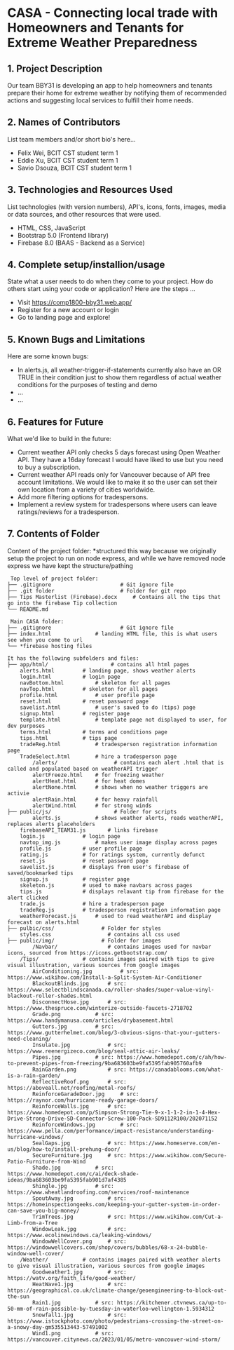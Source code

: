 # CASA - Connecting local trade with Homeowners and Tenants for Extreme Weather Preparedness

## 1. Project Description
Our team BBY31 is developing an app to help homeowners and tenants prepare their home for extreme weather by notifying them of recommended actions and suggesting local services to fulfill their home needs.

## 2. Names of Contributors
List team members and/or short bio's here...  
* Felix Wei, BCIT CST student term 1
* Eddie Xu, BCIT CST student term 1
* Savio Dsouza, BCIT CST student term 1
	
## 3. Technologies and Resources Used
List technologies (with version numbers), API's, icons, fonts, images, media or data sources, and other resources that were used.
* HTML, CSS, JavaScript
* Bootstrap 5.0 (Frontend library)
* Firebase 8.0 (BAAS - Backend as a Service)

## 4. Complete setup/installion/usage
State what a user needs to do when they come to your project.  How do others start using your code or application?
Here are the steps ...
* Visit https://comp1800-bby31.web.app/
* Register for a new account or login
* Go to landing page and explore!

## 5. Known Bugs and Limitations
Here are some known bugs:
* In alerts.js, all weather-trigger-if-statements currently also have an OR TRUE in their condition just to show them regardless of actual weather conditions for the purposes of testing and demo 
* ...
* ...

## 6. Features for Future
What we'd like to build in the future:
* Current weather API only checks 5 days forecast using Open Weather API. They have a 16day forecast I would have liked to use but you need to buy a subscription.
* Current weather API reads only for Vancouver because of API free account limitations. We would like to make it so the user can set their own location from a variety of cities worldwide.
* Add more filtering options for tradespersons.
* Implement a review system for tradespersons where users can leave ratings/reviews for a tradesperson. 
	
## 7. Contents of Folder
Content of the project folder:
*structured this way because we originally setup the project to run on node express, and while we have removed node express we have kept the structure/pathing

```
 Top level of project folder: 
├── .gitignore              		# Git ignore file
├── .git folder                		# Folder for git repo
├── Tips Masterlist (Firebase).docx     # Contains all the tips that go into the firebase Tip collection   
└── README.md

 Main CASA folder:  
├── .gitignore              		# Git ignore file
├── index.html  			# landing HTML file, this is what users see when you come to url  
└── *firebase hosting files

It has the following subfolders and files:
├── app/html/                	 # contains all html pages 
	alerts.html			# landing page, shows weather alerts
	login.html			# login page
	navBottom.html			# skeleton for all pages
	navTop.html			# skeleton for all pages
	profile.html			# user profile page
	reset.html			# reset password page
	savelist.html			# user's saved to do (tips) page
	signup.html			# register page
	template.html			# template page not displayed to user, for dev purposes
	terms.html			# terms and conditions page 
	tips.html			# tips page
	tradeReg.html			# tradesperson registration information page
	TradeSelect.html		# hire a tradesperson page
    	/alerts/                  # contains each alert .html that is called and populated based on weatherAPI trigger
		alertFreeze.html 	# for freezing weather
		alertHeat.html   	# for heat domes
		alertNone.html   	# shows when no weather triggers are activie
		alertRain.html		# for heavy rainfall
		alertWind.html		# for strong winds
├── public/js/              	  # Folder for scripts
    	alerts.js			# shows weather alerts, reads weatherAPI, replaces alerts placeholders
	firebaseAPI_TEAM31.js		# links firebase
	login.js			# login page
	navtop_img.js			# makes user image display across pages
	profile.js			# user profile page
	rating.js			# for ratings system, currently defunct
	reset.js			# reset password page
	savelist.js			# displays from user's firebase of saved/bookmarked tips
	signup.js			# register page
	skeleton.js			# used to make navbars across pages
	tips.js				# displays relavant tip from firebase for the alert clicked
	trade.js 			# hire a tradesperson page
	tradeReg.js			# tradesperson registration information page
	weatherForecast.js		# used to read weatherAPI and display forecast on alerts.html 
├── pulbic/css/           	  # Folder for styles
    styles.css    	    		# contains all css used 
├── public/img/           	  # Folder for images
        /Navbar/		        # contains images used for navbar icons, sourced from https://icons.getbootstrap.com/
	/Tips/				# contains images paired with tips to give visual illustration, various sources from google images
		AirConditioning.jpg 		# src: https://www.wikihow.com/Install-a-Split-System-Air-Conditioner
		BlackoutBlinds.jpg		# src: https://www.selectblindscanada.ca/roller-shades/super-value-vinyl-blackout-roller-shades.html
		DisconnectHose.jpg		# src: https://www.thespruce.com/winterize-outside-faucets-2718702
		Grade.png			# src: https://www.handymanusa.com/articles/drybasement.html
		Gutters.jpg			# src: https://www.gutterhelmet.com/blog/3-obvious-signs-that-your-gutters-need-cleaning/
		Insulate.jpg			# src: https://www.reenergizeco.com/blog/seal-attic-air-leaks/
		Pipes.jpg			# src: https://www.homedepot.com/c/ah/how-to-prevent-pipes-from-freezing/9ba683603be9fa5395fab905760afb9
		RainGarden.png			# src: https://canadablooms.com/what-is-a-rain-garden/
		ReflectiveRoof.png		# src: https://aboveall.net/roofing/metal-roofs/
		ReinforceGaradeDoor.jpg		# src: https://raynor.com/hurricane-ready-garage-doors/
		ReinforceWalls.jpg		# src: https://www.homedepot.com/p/Simpson-Strong-Tie-9-x-1-1-2-in-1-4-Hex-Drive-Strong-Drive-SD-Connector-Screw-100-Pack-SD9112R100/202071152
		ReinforceWindows.jpg		# src: https://www.pella.com/performance/impact-resistance/understanding-hurricane-windows/
		SealGaps.jpg			# src: https://www.homeserve.com/en-us/blog/how-to/install-prehung-door/
		SecureFurniture.jpg		# src: https://www.wikihow.com/Secure-Patio-Furniture-from-Wind
		Shade.jpg			# src: https://www.homedepot.com/c/ai/deck-shade-ideas/9ba683603be9fa5395fab901d7af4385
		Shingle.jpg			# src: https://www.wheatlandroofing.com/services/roof-maintenance
		SpoutAway.jpg			# src: https://homeinspectiongeeks.com/keeping-your-gutter-system-in-order-can-save-you-big-money/
		TrimTrees.jpg			# src: https://www.wikihow.com/Cut-a-Limb-from-a-Tree
		WindowLeak.jpg			# src: https://www.ecolinewindows.ca/leaking-windows/
		WindowWellCover.png		# src: https://windowwellcovers.com/shop/covers/bubbles/68-x-24-bubble-window-well-cover/
	/Weather/			# contains images paired with weather alerts to give visual illustration, various sources from google images
		Goodweather1.jpg		# src: https://watv.org/faith_life/good-weather/
		HeatWave1.jpg			# src: https://geographical.co.uk/climate-change/geoengineering-to-block-out-the-sun
		Rain1.jpg			# src: https://kitchener.ctvnews.ca/up-to-50-mm-of-rain-possible-by-tuesday-in-waterloo-wellington-1.5934312
		Snowfall1.jpg			# src: https://www.istockphoto.com/photo/pedestrians-crossing-the-street-on-a-snowy-day-gm535513443-57491002
		Wind1.png			# src: https://vancouver.citynews.ca/2023/01/05/metro-vancouver-wind-storm/
```


